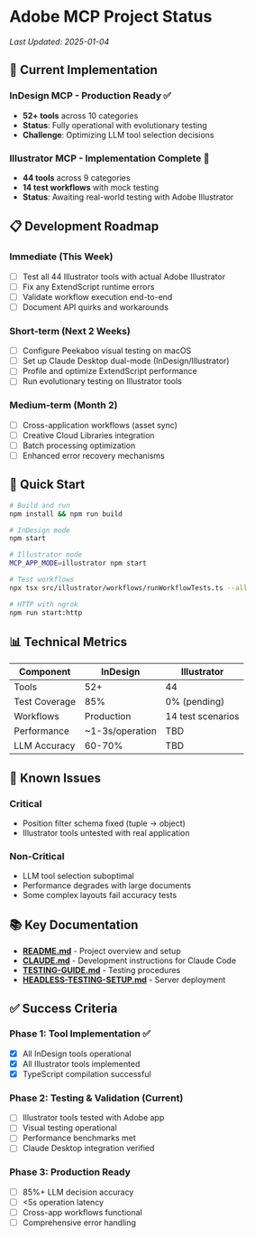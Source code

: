 # Adobe MCP Project Status

*Last Updated: 2025-01-04*

## 🎯 Current Implementation

### InDesign MCP - Production Ready ✅
- **52+ tools** across 10 categories
- **Status**: Fully operational with evolutionary testing
- **Challenge**: Optimizing LLM tool selection decisions

### Illustrator MCP - Implementation Complete 🔧
- **44 tools** across 9 categories  
- **14 test workflows** with mock testing
- **Status**: Awaiting real-world testing with Adobe Illustrator

## 📋 Development Roadmap

### Immediate (This Week)
- [ ] Test all 44 Illustrator tools with actual Adobe Illustrator
- [ ] Fix any ExtendScript runtime errors
- [ ] Validate workflow execution end-to-end
- [ ] Document API quirks and workarounds

### Short-term (Next 2 Weeks)
- [ ] Configure Peekaboo visual testing on macOS
- [ ] Set up Claude Desktop dual-mode (InDesign/Illustrator)
- [ ] Profile and optimize ExtendScript performance
- [ ] Run evolutionary testing on Illustrator tools

### Medium-term (Month 2)
- [ ] Cross-application workflows (asset sync)
- [ ] Creative Cloud Libraries integration
- [ ] Batch processing optimization
- [ ] Enhanced error recovery mechanisms

## 🚀 Quick Start

```bash
# Build and run
npm install && npm run build

# InDesign mode
npm start

# Illustrator mode  
MCP_APP_MODE=illustrator npm start

# Test workflows
npx tsx src/illustrator/workflows/runWorkflowTests.ts --all

# HTTP with ngrok
npm run start:http
```

## 📊 Technical Metrics

| Component | InDesign | Illustrator |
|-----------|----------|-------------|
| Tools | 52+ | 44 |
| Test Coverage | 85% | 0% (pending) |
| Workflows | Production | 14 test scenarios |
| Performance | ~1-3s/operation | TBD |
| LLM Accuracy | 60-70% | TBD |

## 🐛 Known Issues

### Critical
- Position filter schema fixed (tuple → object)
- Illustrator tools untested with real application

### Non-Critical  
- LLM tool selection suboptimal
- Performance degrades with large documents
- Some complex layouts fail accuracy tests

## 📚 Key Documentation

- **[README.md](README.md)** - Project overview and setup
- **[CLAUDE.md](CLAUDE.md)** - Development instructions for Claude Code
- **[TESTING-GUIDE.md](TESTING-GUIDE.md)** - Testing procedures
- **[HEADLESS-TESTING-SETUP.md](HEADLESS-TESTING-SETUP.md)** - Server deployment

## ✅ Success Criteria

### Phase 1: Tool Implementation ✅
- [x] All InDesign tools operational
- [x] All Illustrator tools implemented
- [x] TypeScript compilation successful

### Phase 2: Testing & Validation (Current)
- [ ] Illustrator tools tested with Adobe app
- [ ] Visual testing operational
- [ ] Performance benchmarks met
- [ ] Claude Desktop integration verified

### Phase 3: Production Ready
- [ ] 85%+ LLM decision accuracy
- [ ] <5s operation latency
- [ ] Cross-app workflows functional
- [ ] Comprehensive error handling